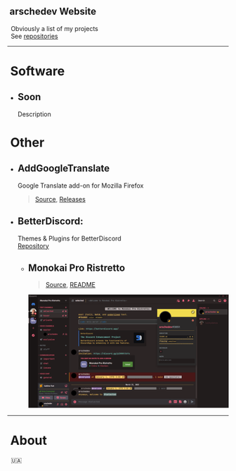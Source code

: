 <link rel="stylesheet" href="styles.css">

## &nbsp;arschedev Website
&nbsp;&nbsp;Obviously a list of my projects  
&nbsp;&nbsp;See [repositories](https://github.com/arschedev?tab=repositories)

---

# &nbsp;Software
- ## Soon
  Description

# &nbsp;Other
- ## AddGoogleTranslate
  Google Translate add-on for Mozilla Firefox  
  > [Source](https://github.com/arschedev/AddGoogleTranslate), [Releases](https://github.com/arschedev/AddGoogleTranslate/releases)
- ## BetterDiscord:
  Themes & Plugins for BetterDiscord  
  [Repository](https://github.com/arschedev/BetterDiscord)
    - ## Monokai Pro Ristretto
      > [Source](https://github.com/arschedev/BetterDiscord/tree/main/Themes/MonokaiProRistretto), [README](https://github.com/arschedev/BetterDiscord/blob/main/Themes/MonokaiProRistretto/README.md)

      ![PREVIEW](https://raw.githubusercontent.com/arschedev/BetterDiscord/main/Themes/MonokaiProRistretto/preview.png)

---

# &nbsp;About
&nbsp;&nbsp;🇺🇦
